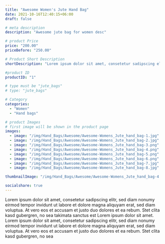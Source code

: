 ```yaml
---
title: "Awesome Women's Jute Hand Bag"
date: 2021-10-16T12:40:15+06:00
draft: false

# meta description
description: "Awesome jute bag for women desc"

# product Price
price: "200.00"
priceBefore: "250.00"

# Product Short Description
shortDescription: "Lorem ipsum dolor sit amet, consetetur sadipscing elitr, sed diam nonumy eirmod tempor invidunt ut. Lorem ipsum dolor sit amet, consetetur sadipscing elitr, sed diam nonumy eirmod tempor invidunt ut."

#product ID
productID: "1"

# type must be "jute_bags"
# type: "jute_bags"

# Category
categories:
  - "Women"
  - "Hand bags"

# product Images
# first image will be shown in the product page
images:
  - image: "/img/Hand_Bags/Awesome/Awesome-Womens_Jute_hand_bag-1.jpg"
  - image: "/img/Hand_Bags/Awesome/Awesome-Womens_Jute_hand_bag-2.jpg"
  - image: "/img/Hand_Bags/Awesome/Awesome-Womens_Jute_hand_bag-3.png"
  - image: "/img/Hand_Bags/Awesome/Awesome-Womens_Jute_hand_bag-4.png"
  - image: "/img/Hand_Bags/Awesome/Awesome-Womens_Jute_hand_bag-5.png"
  - image: "/img/Hand_Bags/Awesome/Awesome-Womens_Jute_hand_bag-6.png"
  - image: "/img/Hand_Bags/Awesome/Awesome-Womens_Jute_hand_bag-7.jpg"
  - image: "/img/Hand_Bags/Awesome/Awesome-Womens_Jute_hand_bag-8.jpg"

thumbnailImage: "/img/Hand_Bags/Awesome/Awesome-Womens_Jute_hand_bag-4.png"

socialshare: true
---
```


Lorem ipsum dolor sit amet, consetetur sadipscing elitr, sed diam nonumy eirmod tempor invidunt ut labore et dolore magna aliquyam erat, sed diam voluptua. At vero eos et accusam et justo duo dolores et ea rebum. Stet clita kasd gubergren, no sea takimata sanctus est Lorem ipsum dolor sit amet. Lorem ipsum dolor sit amet, consetetur sadipscing elitr, sed diam nonumy eirmod tempor invidunt ut labore et dolore magna aliquyam erat, sed diam voluptua. At vero eos et accusam et justo duo dolores et ea rebum. Stet clita kasd gubergren, no sea
